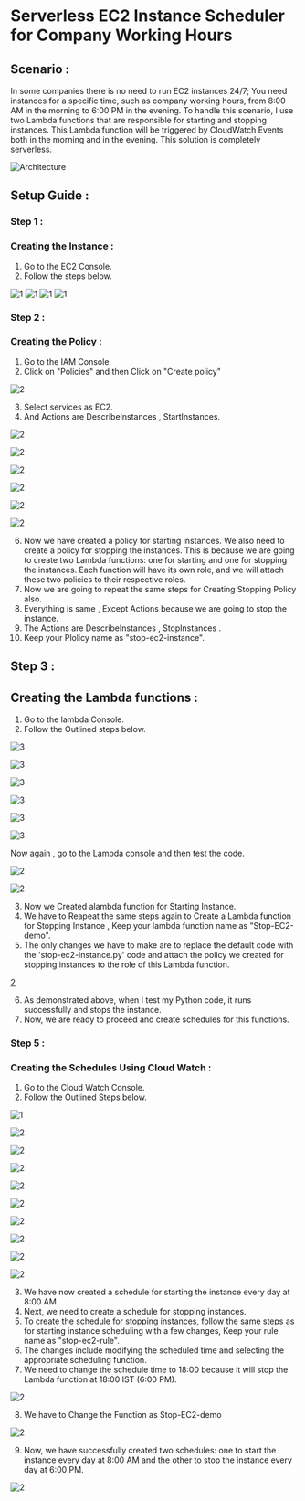 # Serverless EC2 Instance Scheduler for Company Working Hours
## Scenario :
In some companies there is no need to run EC2 instances 24/7; You need instances for a specific time, such as company working hours, from 8:00 AM in the morning to 6:00 PM in the evening. To handle this scenario, I use two Lambda functions that are responsible for starting and stopping instances. This Lambda function will be triggered by CloudWatch Events both in the morning and in the evening. This solution is completely serverless.

![Architecture](screenshot/1.png)


## Setup Guide  :

### Step 1 :
### Creating the Instance :
1. Go to the EC2 Console.
2. Follow the steps below.

![1](screenshot/2.png)
![1](screenshot/3.png)
![1](screenshot/4.png)
![1](screenshot/5.png)

### Step 2 :
### Creating the Policy :

1. Go to the IAM Console.
2. Click on "Policies" and then Click on "Create policy"

![2](screenshot/6.png)


3. Select services as EC2.
4. And Actions are DescribeInstances , StartInstances.

![2](screenshot/6.png)

![2](screenshot/7.png)

![2](screenshot/8.png)

![2](screenshot/9.png)

![2](screenshot/10.png)

![2](screenshot/11.png)



6. Now we have created a policy for starting instances. We also need to create a policy for stopping the instances. This is because we are going to create two Lambda functions: one for starting and one for stopping the instances. Each function will have its own role, and we will attach these two policies to their respective roles.<br>
7. Now  we are going to repeat the same steps for Creating Stopping Policy also.<br>
8. Everything is same , Except Actions because we are going to stop the instance.<br>
9. The Actions are DescribeInstances , StopInstances .<br>
10. Keep your Plolicy name as "stop-ec2-instance".

## Step 3 :
## Creating the Lambda functions :

1. Go to the lambda Console.
2. Follow the Outlined steps below.

![3](screenshot/12.png)

![3](screenshot/13.png)

![3](screenshot/14.png)

![3](screenshot/15.png)

![3](screenshot/16.png)

![3](screenshot/17.png)

Now again , go to the Lambda console and then test the code.

![2](screenshot/18.png)

![2](screenshot/19.png)

3. Now we Created  alambda function for Starting Instance.
4. We have to Reapeat the same steps again to Create a Lambda function for Stopping Instance , Keep your lambda function name as "Stop-EC2-demo".
5. The only changes we have to make are to replace the default code with the 'stop-ec2-instance.py' code and attach the policy we created for stopping instances to the role of this Lambda function.

 [2](screenshot/20.png)

6. As demonstrated above, when I test my Python code, it runs successfully and stops the instance.
7. Now, we are ready to proceed and create schedules for this functions.

### Step 5 :
### Creating the Schedules Using Cloud Watch :

1. Go to the Cloud Watch Console.
2. Follow the Outlined Steps below.

![1](screenshot/21.png)
 
 ![2](screenshot/22.png)
 
 ![2](screenshot/23.png)
 
 ![2](screenshot/24.png)
 
 ![2](screenshot/25.png)
 
 ![2](screenshot/26.png)
 
 ![2](screenshot/27.png)
 
 ![2](screenshot/28.png)
 
 ![2](screenshot/29.png)
 
 ![2](screenshot/30.png)

 3. We have now created a schedule for starting the instance every day at 8:00 AM.<br>
4. Next, we need to create a schedule for stopping instances.<br>
5. To create the schedule for stopping instances, follow the same steps as for starting instance scheduling with a few changes, Keep your rule name as "stop-ec2-rule".<br>
6. The changes include modifying the scheduled time and selecting the appropriate scheduling function.<br>
7. We need to change the schedule time to 18:00 because it will stop the Lambda function at 18:00 IST (6:00 PM).

 ![2](screenshot/31.png)

 8. We have to Change the Function as Stop-EC2-demo

 ![2](screenshot/32.png)

9. Now, we have successfully created two schedules: one to start the instance every day at 8:00 AM and the other to stop the instance every day at 6:00 PM.


 ![2](screenshot/33.png)


